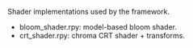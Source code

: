 Shader implementations used by the framework.

- bloom_shader.rpy: model-based bloom shader.
- crt_shader.rpy: chroma CRT shader + transforms.

